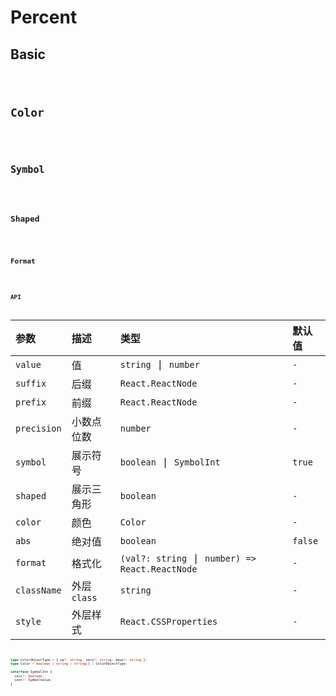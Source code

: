 # Percent

## Basic

<code src="./demo/base.tsx" />

## Color

<code src="./demo/color.tsx" />

## Symbol

<code src="./demo/symbol.tsx" />

## Shaped

<code src="./demo/shaped.tsx" />

## Format

<code src="./demo/format.tsx" />

## API

| 参数        | 描述        | 类型                                            | 默认值  |
| :---------- | :---------- | :---------------------------------------------- | :------ |
| `value`     | 值          | `string` \| `number`                            | `-`     |
| `suffix`    | 后缀        | `React.ReactNode`                               | `-`     |
| `prefix`    | 前缀        | `React.ReactNode`                               | `-`     |
| `precision` | 小数点位数  | `number`                                        | `-`     |
| `symbol`    | 展示符号    | `boolean` \| `SymbolInt`                        | `true`  |
| `shaped`    | 展示三角形  | `boolean`                                       | `-`     |
| `color`     | 颜色        | `Color`                                         | `-`     |
| `abs`       | 绝对值      | `boolean`                                       | `false` |
| `format`    | 格式化      | `(val?: string` \| `number) => React.ReactNode` | `-`     |
| `className` | 外层`class` | `string`                                        | `-`     |
| `style`     | 外层样式    | `React.CSSProperties`                           | `-`     |

```ts
type ColorObjectType = { up?: string; zero?: string; down?: string };
type Color = boolean | string | string[] | ColorObjectType;

interface SymbolInt {
  calc?: boolean;
  cent?: SymbolValue;
}
```
